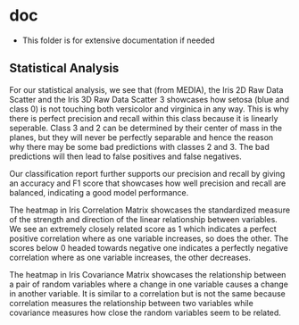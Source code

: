 # doc
- This folder is for extensive documentation if needed

## Statistical Analysis
For our statistical analysis, we see that (from MEDIA), the Iris 2D Raw Data Scatter and the Iris 3D Raw Data Scatter 3 showcases how setosa (blue and class 0) is not touching both versicolor and virginica in any way. This is why there is perfect precision and recall within this class because it is linearly seperable. Class 3 and 2 can be determined by their center of mass in the planes, but they will never be perfectly separable and hence the reason why there may be some bad predictions with classes 2 and 3. The bad predictions will then lead to false positives and false negatives.

Our classification report further supports our precision and recall by giving an accuracy and F1 score that showcases how well precision and recall are balanced, indicating a good model performance.

The heatmap in Iris Correlation Matrix showcases the standardized measure of the strength and direction of the linear relationship between variables. We see an extremely closely related score as 1 which indicates a perfect positive correlation where as one variable increases, so does the other. The scores below 0 headed towards negative one indicates a perfectly negative correlation where as one variable increases, the other decreases. 

The heatmap in Iris Covariance Matrix showcases the relationship between a pair of random variables where a change in one variable causes a change in another variable. It is similar to a correlation but is not the same because correlation measures the relationship between two variables while covariance measures how close the random variables seem to be related.